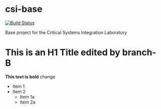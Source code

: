 # csi-base

[![Build Status](https://travis-ci.org/FTSRG-CSI/csi.svg?branch=master)](https://travis-ci.org/FTSRG-CSI/csi)

Base project for the Critical Systems Integration Laboratory


# This is an H1 Title edited by branch-B

**This text is bold**
change
* Item 1 
* Item 2
  * Item 1a
  * Item 2a
